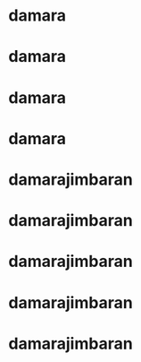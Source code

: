 # damara
# damara
# damara
# damara
# damarajimbaran
# damarajimbaran
# damarajimbaran
# damarajimbaran
# damarajimbaran
